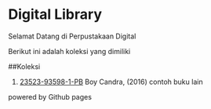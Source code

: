 # Digital Library 

Selamat Datang di Perpustakaan Digital 

Berikut ini adalah koleksi yang dimiliki

##Koleksi
1. [23523-93598-1-PB](ebook/23523-93598-1-PB.pdf) Boy Candra, (2016)
contoh buku lain


powered by Github pages
